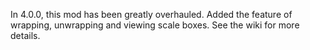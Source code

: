 In 4.0.0, this mod has been greatly overhauled. Added the feature of wrapping, unwrapping and viewing scale boxes. See the wiki for more details.